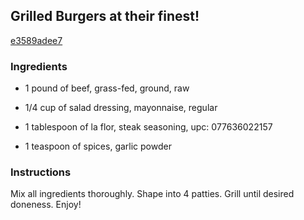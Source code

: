 ## Grilled Burgers at their finest!

[e3589adee7](https://cookpad.com/us/recipes/346820-grilled-burgers-at-their-finest)

### Ingredients

 - 1 pound of beef, grass-fed, ground, raw

 - 1/4 cup of salad dressing, mayonnaise, regular

 - 1 tablespoon of la flor, steak seasoning, upc: 077636022157

 - 1 teaspoon of spices, garlic powder

### Instructions

Mix all ingredients thoroughly. Shape into 4 patties. Grill until desired doneness. Enjoy!